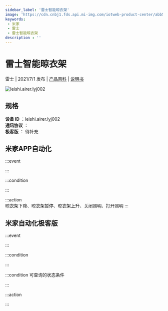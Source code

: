 ```yaml
---
sidebar_label: '雷士智能晾衣架'
image: 'https://cdn.cnbj1.fds.api.mi-img.com/iotweb-product-center/abb5857e4e4d9e7f970a9ef05cc0b6e5_晾衣架单-168x168.png?GalaxyAccessKeyId=AKVGLQWBOVIRQ3XLEW&Expires=9223372036854775807&Signature=wvMIW8ba1EASwUyGWpITncEwwvk='
keywords: 
 - 米家
 - 雷士
 - 雷士智能晾衣架
description : ''
---
```

# 雷士智能晾衣架

雷士 | 2021/7/1 发布 | [产品百科](https://home.mi.com/webapp/content/baike/product/index.html?model=leishi.airer.lyj002/) | [说明书](https://home.mi.com/views/introduction.html?model=leishi.airer.lyj002&region=cn)

![leishi.airer.lyj002](https://cdn.cnbj1.fds.api.mi-img.com/iotweb-product-center/abb5857e4e4d9e7f970a9ef05cc0b6e5_晾衣架单-168x168.png?GalaxyAccessKeyId=AKVGLQWBOVIRQ3XLEW&Expires=9223372036854775807&Signature=wvMIW8ba1EASwUyGWpITncEwwvk=)

## 规格  
> 
**设备 ID** ：leishi.airer.lyj002  
**通讯协议** ：  
**极客版**  ： 待补充 


## 米家APP自动化  

:::event  

:::

:::condition  

:::

:::action   
晾衣架下降、晾衣架暂停、晾衣架上升、关闭照明、打开照明
:::

## 米家自动化极客版  

:::event  

:::

:::condition  

:::

:::condition 可查询的状态条件  

:::

:::action  

:::

        
